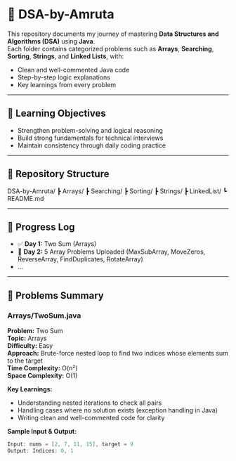# 🧠 DSA-by-Amruta

This repository documents my journey of mastering **Data Structures and Algorithms (DSA)** using **Java**.  
Each folder contains categorized problems such as **Arrays**, **Searching**, **Sorting**, **Strings**, and **Linked Lists**, with:
- Clean and well-commented Java code  
- Step-by-step logic explanations  
- Key learnings from every problem  

---

## 📅 Learning Objectives
- Strengthen problem-solving and logical reasoning  
- Build strong fundamentals for technical interviews  
- Maintain consistency through daily coding practice  

---

## 📂 Repository Structure
DSA-by-Amruta/
┣ Arrays/
┣ Searching/
┣ Sorting/
┣ Strings/
┣ LinkedList/
┗ README.md

---

## 🚀 Progress Log
- ✅ **Day 1:** Two Sum (Arrays)
- 🚀 **Day 2:** 5 Array Problems Uploaded (MaxSubArray, MoveZeros, ReverseArray, FindDuplicates, RotateArray)
- ...

---

## 📌 Problems Summary

### Arrays/TwoSum.java
**Problem:** Two Sum  
**Topic:** Arrays  
**Difficulty:** Easy  
**Approach:** Brute-force nested loop to find two indices whose elements sum to the target  
**Time Complexity:** O(n²)  
**Space Complexity:** O(1)  

**Key Learnings:**
- Understanding nested iterations to check all pairs  
- Handling cases where no solution exists (exception handling in Java)  
- Writing clean and well-commented code for clarity  

**Sample Input & Output:**
```java
Input: nums = [2, 7, 11, 15], target = 9
Output: Indices: 0, 1
